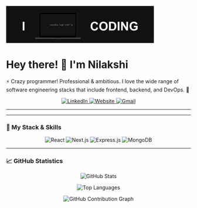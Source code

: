<!-- Cover Photo -->
<img src="https://github.com/ZNilakshi/ZNilakshi/blob/main/nn.png?raw=true" alt="cover photo" style="width:80%; height:auto;">


# Hey there! 👋 I'm Nilakshi

⚡ Crazy programmer! Professional & ambitious. I love the wide range of software engineering stacks that include frontend, backend, and DevOps. 🚀

<p align="center">
  <a href="https://www.linkedin.com/in/nilakshi-samarasekara-368642252" target="_blank">
    <img alt="LinkedIn" src="https://img.shields.io/badge/LinkedIn-%230077B5.svg?style=for-the-badge&logo=linkedin&logoColor=white"/>
  </a>
  <a href="https://your-website.com" target="_blank">
    <img alt="Website" src="https://img.shields.io/badge/Website-%2312100E.svg?style=for-the-badge&logo=firefox&logoColor=white"/>
  </a>
  <a href="mailto:nilakshisamarasekara0@gmail.com">
    <img alt="Gmail" src="https://img.shields.io/badge/Gmail-%23D14836.svg?style=for-the-badge&logo=gmail&logoColor=white"/>
  </a>
</p>

---

---

### 🔧 My Stack & Skills

<p align="center">
  <!-- Frontend Skills -->
  <img src="https://img.shields.io/badge/React-%2320232a.svg?style=for-the-badge&logo=react&logoColor=%2361DAFB" alt="React" />
  <img src="https://img.shields.io/badge/Next.js-000000?style=for-the-badge&logo=next.js&logoColor=white" alt="Next.js" />
 
  <!-- Backend Skills -->
  <img src="https://img.shields.io/badge/Express.js-%23404d59.svg?style=for-the-badge&logo=express&logoColor=%2361DAFB" alt="Express.js" />

  <!-- Databases -->
  <img src="https://img.shields.io/badge/MongoDB-%234ea94b.svg?style=for-the-badge&logo=mongodb&logoColor=white" alt="MongoDB" />
 
 </p>

---

### 📈 GitHub Statistics

<!-- GitHub Stats Section -->
<!-- GitHub Stats Section -->
<!-- GitHub Readme Stats -->
<p align="center">
  <img src="https://github-readme-stats.vercel.app/api?username=ZNilakshi&show_icons=true&theme=react" alt="GitHub Stats" />
</p>

<!-- GitHub Language Stats -->
<p align="center">
  <img src="https://github-readme-stats.vercel.app/api/top-langs/?username=ZNilakshi&layout=compact&theme=react" alt="Top Languages" />
</p>

<!-- GitHub Activity Graph -->
<p align="center">
  <img src="https://github-readme-activity-graph.vercel.app/graph?username=ZNilakshi&theme=react-dark" alt="GitHub Contribution Graph" />
</p>


